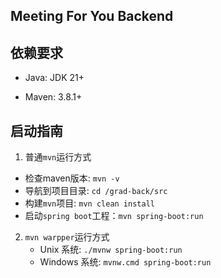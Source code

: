 ## Meeting For You Backend

## 依赖要求

- Java: JDK 21+

- Maven: 3.8.1+

## 启动指南

1.  普通`mvn`运行方式
   - 检查maven版本: `mvn -v`
   - 导航到项目目录: `cd /grad-back/src`
   - 构建`mvn`项目: `mvn clean install`
   - 启动`spring boot`工程：`mvn spring-boot:run`

2. `mvn warpper`运行方式
   - Unix 系统:  `./mvnw spring-boot:run` 
   - Windows 系统: `mvnw.cmd spring-boot:run`